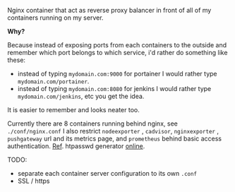 Nginx container that act as reverse proxy balancer in front of all of my containers running on my server.

**Why?**

Because instead of exposing ports from each containers to the outside and remember which port belongs to which service, i'd rather do something like these:

- instead of typing `mydomain.com:9000` for portainer I would rather type `mydomain.com/portainer`.
- instead of typing `mydomain.com:8080` for jenkins I would rather type `mydomain.com/jenkins`, etc you get the idea.

It is easier to remember and looks neater too.

Currently there are 8 containers running behind nginx, see `./conf/nginx.conf`
I also restrict `nodeexporter` , `cadvisor`, `nginxexporter` , `pushgateway` url and its metrics page, and `prometheus` behind basic access authentication. [Ref](https://www.booleanworld.com/set-basic-http-authentication-nginx/). htpasswd generator [online](https://www.htaccesstools.com/htpasswd-generator/).

TODO:

- separate each container server configuration to its own `.conf`
- SSL / https
